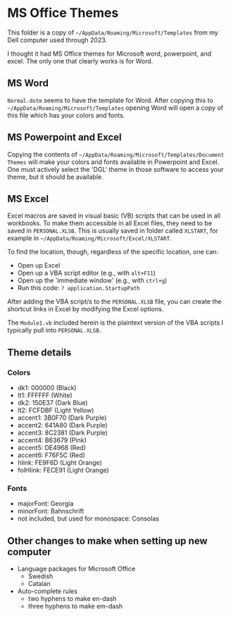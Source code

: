# MS Office Themes

This folder is a copy of `~/AppData/Roaming/Microsoft/Templates` from my Dell computer used through 2023.

I thought it had MS Office themes for Microsoft word, powerpoint, and excel. The only one that clearly works is for Word.

## MS Word

`Normal.dotm` seems to have the template for Word. After copying this to `~/AppData/Roaming/Microsoft/Templates` opening Word will open a copy of this file which has your colors and fonts.

## MS Powerpoint and Excel

Copying the contents of `~/AppData/Roaming/Microsoft/Templates/Document Themes` will make your colors and fonts available in Powerpoint and Excel. One must actively select the 'DGL' theme in those software to access your theme, but it should be available.

## MS Excel

Excel macros are saved in visual basic (VB) scripts that can be used in all workbooks. To make them accessible in all Excel files, they need to be saved in `PERSONAL.XLSB`. This is usually saved in folder called `XLSTART`, for example in `~/AppData/Roaming/Microsoft/Excel/XLSTART`.

To find the location, though, regardless of the specific location, one can:

- Open up Excel
- Open up a VBA script editor (e.g., with `alt+F11`)
- Open up the 'immediate window' (e.g., with `ctrl+g`)
- Run this code: `? application.StartupPath`

After adding the VBA script/s to the `PERSONAL.XLSB` file, you can create the shortcut links in Excel by modifying the Excel options.

The `Module1.vb` included herein is the plaintext version of the VBA scripts I typically pull into `PERSONAL.XLSB`.

## Theme details

### Colors

- dk1: 000000 (Black)
- lt1: FFFFFF (White)
- dk2: 150E37 (Dark Blue)
- lt2: FCFDBF (Light Yellow)
- accent1: 3B0F70 (Dark Purple)
- accent2: 641A80 (Dark Purple)
- accent3: 8C2381 (Dark Purple)
- accent4: B63679 (Pink)
- accent5: DE4968 (Red)
- accent6: F76F5C (Red)
- hlink: FE9F6D (Light Orange)
- folHlink: FECE91 (Light Orange)

### Fonts

- majorFont: Georgia
- minorFont: Bahnschrift
- not included, but used for monospace: Consolas

## Other changes to make when setting up new computer

- Language packages for Microsoft Office
  - Swedish
  - Catalan
- Auto-complete rules
  - two hyphens to make en-dash
  - three hyphens to make em-dash
